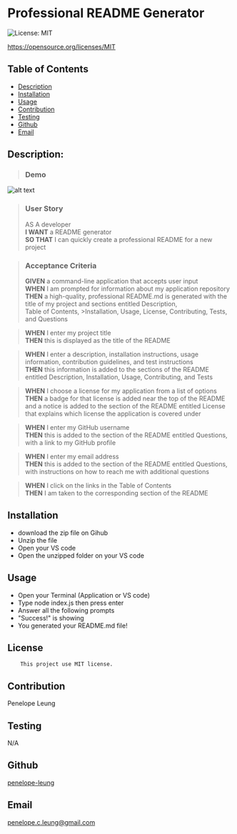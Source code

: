 # Professional README Generator

 ![License: MIT](https://img.shields.io/badge/License-MIT-yellow.svg)
 
https://opensource.org/licenses/MIT

  ## Table of Contents 
  - [Description](#description)
  - [Installation](#installation)
  - [Usage](#usage)
  - [Contribution](#contribution)
  - [Testing](#testing)
  - [Github](#github)
  - [Email](#email)

  ## Description:
  
  >### Demo 
  ![alt text](https://github.com/penelope-leung/challenge9-readme-generator/blob/main/demo/challenge9%20demo.gif)

>### User Story<br>
>AS A developer<br>
>__I WANT__ a README generator<br>
>__SO THAT__ I can quickly create a professional README for a new project<br>

>### Acceptance Criteria<br>
>__GIVEN__ a command-line application that accepts user input<br>
>__WHEN__ I am prompted for information about my application repository<br>
>__THEN__ a high-quality, professional README.md is generated with the title of my project and sections entitled Description,<br> Table of Contents, >Installation, Usage, License, Contributing, Tests, and Questions<br>

>__WHEN__ I enter my project title<br>
>__THEN__ this is displayed as the title of the README<br>

>__WHEN__ I enter a description, installation instructions, usage information, contribution guidelines, and test instructions<br>
>__THEN__ this information is added to the sections of the README entitled Description, Installation, Usage, Contributing, and Tests<br>

>__WHEN__ I choose a license for my application from a list of options<br>
>__THEN__ a badge for that license is added near the top of the README and a notice is added to the section of the README entitled License <br>that explains which license the application is covered under<br>

>__WHEN__ I enter my GitHub username<br>
>__THEN__ this is added to the section of the README entitled Questions, with a link to my GitHub profile<br>

>__WHEN__ I enter my email address<br>
>__THEN__ this is added to the section of the README entitled Questions, with instructions on how to reach me with additional questions<br>

>__WHEN__ I click on the links in the Table of Contents<br>
>__THEN__ I am taken to the corresponding section of the README<br>

  ## Installation
  
  - download the zip file on Gihub
  - Unzip the file
  - Open your VS code
  - Open the unzipped folder on your VS code
  

  ## Usage
  
  - Open your Terminal (Application or VS code)
  - Type node index.js then press enter
  - Answer all the following prompts
  - "Success!" is showing
  - You generated your README.md file!
  

  ## License
        This project use MIT license.
      

  ## Contribution
   Penelope Leung

  ## Testing
  N/A

  ## Github
  [penelope-leung](https://github.com/penelope-leung)

  ## Email
  penelope.c.leung@gmail.com
